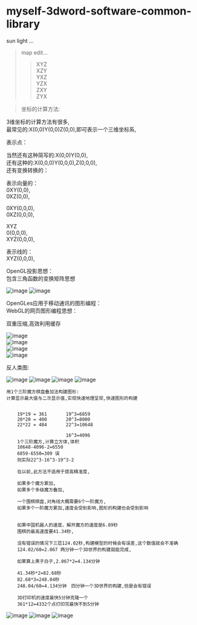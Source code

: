 # myself-3dword-software-common-library


sun light ...

>map edit...            </br>
>>XYZ                   </br>
>>XZY                   </br>
>>YXZ                   </br>
>>YZX                   </br>
>>ZXY                   </br>
>>ZYX                   </br>


>
>坐标的计算方法:
>
3维坐标的计算方法有很多,                                             </br>
最常见的:X(0,0)Y(0,0)Z(0,0),即可表示一个三维坐标系,                    </br>

表示点：                                                            </br>

当然还有这种简写的:X(0,0)Y(0,0),                                      </br>
还有这种的:X(0,0,0)Y(0,0,0),Z(0,0,0),                                 </br>
还有变换转换的：                                                      </br>
                                                                    
表示向量的：                                                         </br>
0XY(0,0),                                                           </br>
0XZ(0,0),                                                           </br>

0XY(0,0,0),                                                         </br>
0XZ(0,0,0),                                                         </br>

XYZ                                                                 </br>
0(0,0,0),                                                           </br>
XYZ(0,0,0),                                                         </br>


表示线的：                                                           </br>
XYZ(0,0,0),                                                         </br>

OpenGL投影思想：                                                     </br>
包含三角函数的变换矩阵思想                                             </br>

![image](https://github.com/qizhoward/myself-3dword-soft-common-library/blob/master/投影与矩阵.png)
![image](https://github.com/qizhoward/myself-3dword-soft-common-library/blob/master/投影与矩阵2.png)

OpenGLes应用于移动通讯的图形编程：                                     </br>
WebGL的网页图形编程思想：                                             </br>




         
双重压缩,高效利用缓存                                                 </br>

![image](https://github.com/qizhoward/myself-3dword-soft-common-library/blob/master/Image/2.PNG)      
![image](https://github.com/qizhoward/myself-3dword-soft-common-library/blob/master/Image/3.PNG)      
![image](https://github.com/qizhoward/myself-3dword-soft-common-library/blob/master/Image/4.PNG)      
![image](https://github.com/qizhoward/myself-3dword-soft-common-library/blob/master/Image/5.PNG) 


反人类图:                                                                       </br>

![image](https://github.com/qizhoward/myself-3dword-soft-common-library/blob/master/Image/透明2.png)
![image](https://github.com/qizhoward/myself-3dword-soft-common-library/blob/master/Image/透明3.png)
![image](https://github.com/qizhoward/myself-3dword-soft-common-library/blob/master/Image/透明4.png)
![image](https://github.com/qizhoward/myself-3dword-soft-common-library/blob/master/Image/透明5.png)

    用1个三阶魔方棋盘叠加法构建图形:
    计算显示最大值与二次显示值,实现快速地理呈现,快速图形的构建
      
      
        19*19 = 361       19^3=6859
        20*20 = 400       20^3=8000
        22*22 = 484       22^3=10648
        
                          16^3=4096
        1个三阶魔方,计算立方体,体积                  
        10648-4096-2=6550
        6859-6550=309 误
        则实际22^3-16^3-19^3-2
        
        在以前,此方法不适用于提高精准度,
        
        如果多个魔方累加,
        如果多个多级魔方叠加,
        
        一个围棋棋盘,对角线大概需要6个一阶魔方,
        如果多个一阶魔方累加,速度会受到影响,图形的构建也会受到影响
        
        
        如果中国机器人的速度，解开魔方的速度是6.89秒
        围棋的最高速度要41.34秒,
        
        没有错误的情况下三层124.02秒,构建模型的时候会有误差,这个数值就会不准确
        124.02/60=2.067 两分钟一个3D世界的构建就能完成,
        
        如果算上黑子白子,2.067*2=4.134分钟 
        
        41.34秒*2=82.68‬秒
        82.68‬*3=248.04‬秒
        248.04/6‬0=4.134分钟　四分钟一个3D世界的构建,但是会有错误
        
        3D打印机的速度最快5分钟克隆一个
        361*12=4332个点打印完最快不到5分钟
        
![image](https://github.com/qizhoward/myself-3dword-soft-common-library/blob/master/Image/001.PNG)
![image](https://github.com/qizhoward/myself-3dword-soft-common-library/blob/master/Image/003change.png)
![image](https://github.com/qizhoward/myself-3dword-soft-common-library/blob/master/Image/002change.png)
